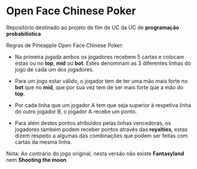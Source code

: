 # Open Face Chinese Poker

Repositório destinado ao projeto de fim de UC da UC de **programação probabilistica**




Regras de Pineapple Open Face Chinese Poker:

   * Na primeira jogada ambos os jogadores recebem 5 cartas e colocam estas ou no **top**, **mid** ou **bot**. Estes denominam as 3 diferentes linhas do jogo de cada um dos jogadores.

   * Para um jogo estar válido, o jogador tem de ter uma mão mais forte no **bot** que no **mid**, que por sua vez tem de ser mais forte que a mão do **top**.

   * Por cada linha que um jogador A tem que seja superior à respetiva linha do outro jogador B, o jogador A recebe um ponto.

   * Para além destes pontos atribuídos pelas linhas vencedoras, os jogadores também podem receber pontos através das **royalties**, estas dizem respeito a algumas das combinações que podem ser feitas com cartas da mesma linha.



    
Nota: Ao contrário do jogo original, nesta versão não existe **Fantasyland** nem **Shooting the moon**. 
